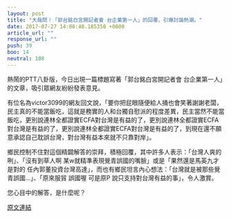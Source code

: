 ```yaml
---
layout: post
title: "大哉問！「郭台銘白宮開記者會 台企業第一人」的回覆，引爆討論熱潮。"
date: 2017-07-27 14:08:48.185358 +0800
article_url: ""
response_url: ""
push: 39
boo: 14
neutral: 108
---
```


熱鬧的PTT八卦版，今日出現一篇標題寫著「郭台銘白宮開記者會 台企業第一人」的文章，吸引眾網友紛紛發表意見。

有位名為victor3099的網友回文說，「要你把屁眼隨便給人捅也會笑著謝謝老闆，民主真的不能當飯吃，這就是務實的人和台獨自慰派的程度差異，民主當然不能當飯吃，更別說連林全都證實ECFA對台灣是有益的了，更別說連林全都證實ECFA對台灣是有益的了，更別說連林全都證實ECFA對台灣是有益的了，到現在還不願意承認自己耽誤台灣，對台灣有益本來就不只靠對岸」。

鄉民控制不住對這個精闢解答的崇拜，積極回覆，其中許多人表示：「台灣人爽的咧」、「沒有到草人啊 某w就精準表現覺青誤國的嘴臉」或是「果然還是馬英九才是對的 任內郭董投資台灣高達」，而也有鄉民坦言內心想法：「台灣就是被那些覺青誤國...」、「原來服貿 誤國喔  可是原P 說只支持對台灣有益的事」，令人激賞。

您心目中的解答，是什麼呢？

<a href = "https://www.ptt.cc/bbs/Gossiping/M.1501129708.A.07A.html">原文連結</a>


